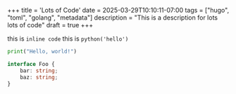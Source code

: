 +++
title = 'Lots of Code'
date = 2025-03-29T10:10:11-07:00
tags = ["hugo", "toml", "golang", "metadata"]
description = "This is a description for lots lots of code"
draft = true
+++


this is `inline code`
this is `python('hello')`

```python
print("Hello, world!")
```


```typescript
interface Foo {
    bar: string;
    baz: string;
}
```
